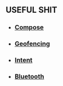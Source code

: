 ## USEFUL SHIT

- ### [Compose](/Compose/COMPOSE_UTIL.md)
- ### [Geofencing](/Geofencing/GEOFENCING_UTIL.md)
- ### [Intent](/Intent/INTENT_UTIL.md)
- ### [Bluetooth](/Bluetooth/BLUETOOTH_UTIL.md)
